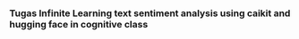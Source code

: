 ### Tugas Infinite Learning text sentiment analysis using caikit and hugging face in cognitive class
